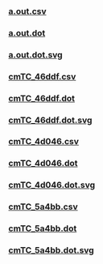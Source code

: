 ### [a.out.csv](a.out.csv)
### [a.out.dot](a.out.dot)
### [a.out.dot.svg](a.out.dot.svg)
### [cmTC_46ddf.csv](cmTC_46ddf.csv)
### [cmTC_46ddf.dot](cmTC_46ddf.dot)
### [cmTC_46ddf.dot.svg](cmTC_46ddf.dot.svg)
### [cmTC_4d046.csv](cmTC_4d046.csv)
### [cmTC_4d046.dot](cmTC_4d046.dot)
### [cmTC_4d046.dot.svg](cmTC_4d046.dot.svg)
### [cmTC_5a4bb.csv](cmTC_5a4bb.csv)
### [cmTC_5a4bb.dot](cmTC_5a4bb.dot)
### [cmTC_5a4bb.dot.svg](cmTC_5a4bb.dot.svg)
